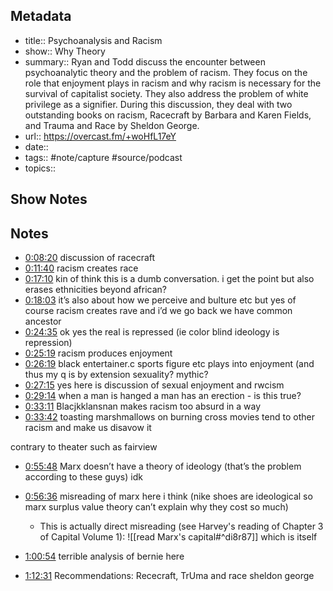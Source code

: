 ## Metadata

- title:: Psychoanalysis and Racism
- show:: Why Theory
- summary:: Ryan and Todd discuss the encounter between psychoanalytic theory and the problem of racism. They focus on the role that enjoyment plays in racism and why racism is necessary for the survival of capitalist society. They also address the problem of white privilege as a signifier. During this discussion, they deal with two outstanding books on racism, Racecraft by Barbara and Karen Fields, and Trauma and Race by Sheldon George.
- url:: https://overcast.fm/+woHfL17eY
- date:: 
- tags:: #note/capture #source/podcast
- topics::

## Show Notes



## Notes

- [0:08:20](https://overcast.fm/+woHfL17eY/08:20) discussion of racecraft
- [0:11:40](https://overcast.fm/+woHfL17eY/11:40) racism creates race 
- [0:17:10](https://overcast.fm/+woHfL17eY/17:10) kin of think this is a dumb conversation. i get the point but also erases ethnicities beyond african?
- [0:18:03](https://overcast.fm/+woHfL17eY/18:03) it’s also about how we perceive and bulture etc
but yes of course racism creates rave and i’d we go back we have common ancestor 
- [0:24:35](https://overcast.fm/+woHfL17eY/24:35) ok yes the real is repressed (ie color blind ideology is repression)
- [0:25:19](https://overcast.fm/+woHfL17eY/25:19) racism produces enjoyment 
- [0:26:19](https://overcast.fm/+woHfL17eY/26:19) black entertainer.c sports figure etc plays into enjoyment 
(and thus my q is by extension sexuality? mythic?
- [0:27:15](https://overcast.fm/+woHfL17eY/27:15) yes here is discussion of sexual enjoyment and rwcism 
- [0:29:14](https://overcast.fm/+woHfL17eY/29:14) when a man is hanged a man has an erection - is this true?
- [0:33:11](https://overcast.fm/+woHfL17eY/33:11) Blacjkklansnan makes racism too absurd in a way 
- [0:33:42](https://overcast.fm/+woHfL17eY/33:42) toasting marshmallows on burning cross
movies tend to other racism and make us disavow it

contrary to theater such as fairview 
- [0:55:48](https://overcast.fm/+woHfL17eY/55:48) Marx doesn’t have a theory of ideology (that’s the problem according to these guys)
idk
- [0:56:36](https://overcast.fm/+woHfL17eY/56:36) misreading of marx here i think (nike shoes are ideological so marx surplus value theory can’t explain why they cost so much)
	- This is actually direct misreading (see Harvey's reading of Chapter 3 of Capital Volume 1): ![[read Marx's capital#^di8r87]]
 which is itself

- [1:00:54](https://overcast.fm/+woHfL17eY/1:00:54) terrible analysis of bernie here 
- [1:12:31](https://overcast.fm/+woHfL17eY/1:12:31) Recommendations: Rececraft, TrUma and race sheldon george 